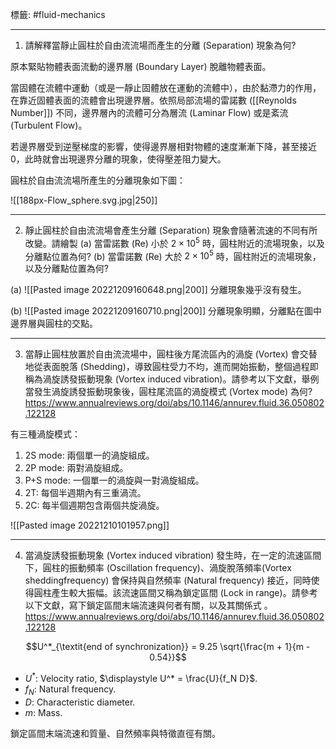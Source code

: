 標籤: #fluid-mechanics 

---

1. 請解釋當靜止圓柱於自由流流場而產生的分離 (Separation) 現象為何?

原本緊貼物體表面流動的邊界層 (Boundary Layer) 脫離物體表面。

當固體在流體中運動（或是一靜止固體放在運動的流體中），由於黏滯力的作用，在靠近固體表面的流體會出現邊界層。依照局部流場的雷諾數 ([[Reynolds Number]]) 不同，邊界層內的流體可分為層流 (Laminar Flow) 或是紊流 (Turbulent Flow)。

若邊界層受到逆壓梯度的影響，使得邊界層相對物體的速度漸漸下降，甚至接近0，此時就會出現邊界分離的現象，使得壓差阻力變大。

圓柱於自由流流場所產生的分離現象如下圖：

![[188px-Flow_sphere.svg.jpg|250]]

---

2. 靜止圓柱於自由流流場會產生分離 (Separation) 現象會隨著流速的不同有所改變。請繪製 (a) 當雷諾數 (Re) 小於 $2 \times 10^5$ 時，圓柱附近的流場現象，以及分離點位置為何? (b) 當雷諾數 (Re) 大於 $2\times 10^5$ 時，圓柱附近的流場現象，以及分離點位置為何?

(a)
![[Pasted image 20221209160648.png|200]]
分離現象幾乎沒有發生。

(b)
![[Pasted image 20221209160710.png|200]]
分離現象明顯，分離點在圖中邊界層與圓柱的交點。

---

3. 當靜止圓柱放置於自由流流場中，圓柱後方尾流區內的渦旋 (Vortex) 會交替地從表面脫落 (Shedding)，導致圓柱受力不均，進而開始振動，整個過程即稱為渦旋誘發振動現象 (Vortex induced vibration)。請參考以下文獻，舉例當發生渦旋誘發振動現象後，圓柱尾流區的渦旋模式 (Vortex mode) 為何?
https://www.annualreviews.org/doi/abs/10.1146/annurev.fluid.36.050802.122128

有三種渦旋模式：
1. 2S mode: 兩個單一的渦旋組成。
2. 2P mode: 兩對渦旋組成。
3. P+S mode: 一個單一的渦旋與一對渦旋組成。
4. 2T: 每個半週期內有三重渦流。
5. 2C: 每半個週期包含兩個共旋渦旋。

![[Pasted image 20221210101957.png]]

---

4. 當渦旋誘發振動現象 (Vortex induced vibration) 發生時，在一定的流速區間下，圓柱的振動頻率 (Oscillation frequency)、渦旋脫落頻率(Vortex sheddingfrequency) 會保持與自然頻率 (Natural frequency) 接近，同時使得圓柱產生較大振幅。該流速區間又稱為鎖定區間 (Lock in range)。請參考以下文獻，寫下鎖定區間末端流速與何者有關，以及其關係式 。
https://www.annualreviews.org/doi/abs/10.1146/annurev.fluid.36.050802.122128

$$U^*_{\textit{end of synchronization}} = 9.25 \sqrt{\frac{m + 1}{m - 0.54}}$$

- $U^*$: Velocity ratio, $\displaystyle U^* = \frac{U}{f_N D}$.
- $f_N$: Natural frequency.
- $D$: Characteristic diameter.
- $m$: Mass.

鎖定區間末端流速和質量、自然頻率與特徵直徑有關。